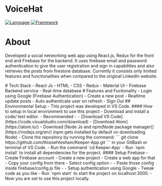 # VoiceHat
[![Language](https://img.shields.io/badge/Language-Javascript-blue.svg?style=flat)](https://www.javascript.com/)
[![Framework](https://img.shields.io/badge/Framework-Reactjs-brightgreen.svg?style=flat)](https://reactjs.org/)
# About
<p>
  Developed a social networking web app using React.js, Redux for the front end and Firebase for the backend. 
It uses firebase email and password authentication to give the user registration and
sign in capabilities and also retrieves the posts from firestore database.
Currently it consists only limited features and
functionalities when compared to the original LinkedIn website.
</p>
# Tech Stack
- React Js
- HTML
- CSS
- Redux
- Material UI
- Firebase Backend service
- Real-time database
# Features and Fuctionality
- Login using Google (Firebase Authentication) 
- Create a new post
- Realtime update posts
- Auto authenticate user on refresh
- Sign Out
## Environmental Setup
- This project was developed in VS Code.
#### How to setup in local environment to use this project
- Download and install a code/ text editor.
  - Recommended -
    - [Download VS Code](https://code.visualstudio.com/download)
    - [Download Atom](https://atom.io/)
- Download [Node Js and npm(Node package manager)](https://nodejs.org/en/) (npm gets installed by default on downloading Node)
- Clone the repository by running the command:
```
git clone https://github.com/thisisehtesham/Keeper-App.git
```
in your GitBash or terminal of VS Code.
- Run the command `cd Keeper-App`
- Run `npm install` to install all dependencies for the project.
#### Setup Firebase
- Create Firebase account
- Create a new project
- Create a web app for that
- Copy your config from there
  - Select config option -
  - Paste those config inside firebase/config.js file -
- Setup authentication using Google
- Tweak code as you like
- Run `npm start` to start the project on localhost:3000.
- Now you are set to use this project locally.

